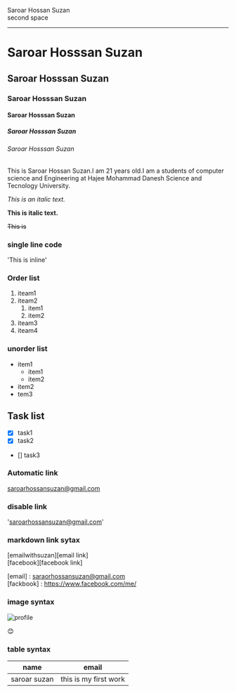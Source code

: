 <!--markdown tutorial-->

Saroar Hossan Suzan  
second space

---

# Saroar Hosssan Suzan

## Saroar Hosssan Suzan

### Saroar Hosssan Suzan

#### Saroar Hosssan Suzan

##### Saroar Hosssan Suzan

###### Saroar Hosssan Suzan

<p>This is Saroar Hossan Suzan.I am 21 years old.I am a students of computer science and Engineering at Hajee Mohammad Danesh Science and Tecnology University.<p>

_This is an italic text._

**This is italic text.**

~~This is~~

### single line code

'This is inline'

### Order list

1. iteam1
2. iteam2
   1. item1
   2. item2
3. iteam3
4. iteam4

### unorder list

- item1 
  - item1  
  - item2 
- item2  
- tem3

## Task list

- [x] task1
- [x] task2
- [] task3

### Automatic link
saroarhossansuzan@gmail.com

### disable link

'saroarhossansuzan@gmail.com'

### markdown link sytax

[emailwithsuzan][email link]  
[facebook][facebook link]



<!--all link is here-->
[email] : saraorhossansuzan@gmail.com  
[fackbook] : https://www.facebook.com/me/

### image syntax

![profile](./image/IMG_6683.JPG)  
 
😊 

### table syntax

| name | email  
|------ | ------  
| saroar suzan | this is my first work |  

